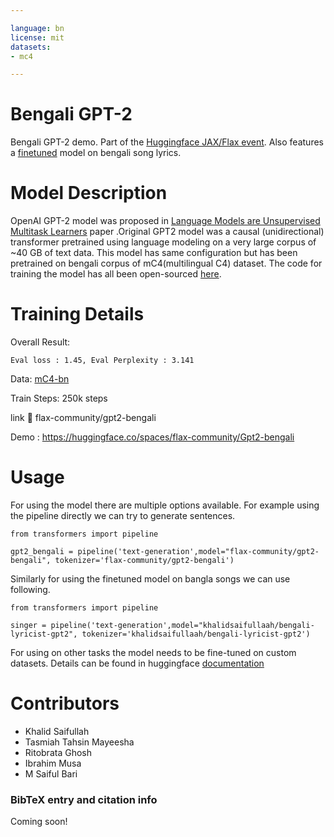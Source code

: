 ```yaml
---

language: bn
license: mit
datasets:
- mc4

---
```


# Bengali GPT-2

Bengali GPT-2 demo. Part of the [Huggingface JAX/Flax event](https://discuss.huggingface.co/t/open-to-the-community-community-week-using-jax-flax-for-nlp-cv/). Also features a [finetuned](https://huggingface.co/khalidsaifullaah/bengali-lyricist-gpt2?) model on bengali song lyrics. 

# Model Description

OpenAI GPT-2 model was proposed in [Language Models are Unsupervised Multitask Learners](https://paperswithcode.com/paper/language-models-are-unsupervised-multitask) paper .Original GPT2 model was a causal (unidirectional) transformer pretrained using language modeling on a very large corpus of ~40 GB of text data. This model has same configuration but has been pretrained on bengali corpus of mC4(multilingual C4) dataset. The code for training the model has all been open-sourced [here](https://huggingface.co/flax-community/gpt2-bengali/tree/main).

# Training Details

Overall Result: 

```Eval loss : 1.45, Eval Perplexity : 3.141```

Data: [mC4-bn](https://huggingface.co/datasets/mc4)

Train Steps: 250k steps

link 🤗 flax-community/gpt2-bengali

Demo : https://huggingface.co/spaces/flax-community/Gpt2-bengali

# Usage 

For using the model there are multiple options available. For example using the pipeline directly we can try to generate sentences.

```
from transformers import pipeline

gpt2_bengali = pipeline('text-generation',model="flax-community/gpt2-bengali", tokenizer='flax-community/gpt2-bengali')
```

Similarly for using the finetuned model on bangla songs we can use following.

```
from transformers import pipeline

singer = pipeline('text-generation',model="khalidsaifullaah/bengali-lyricist-gpt2", tokenizer='khalidsaifullaah/bengali-lyricist-gpt2')
```

For using on other tasks the model needs to be fine-tuned on custom datasets. Details can be found in huggingface [documentation](https://huggingface.co/transformers/training.html)

# Contributors
* Khalid Saifullah
* Tasmiah Tahsin Mayeesha
* Ritobrata Ghosh
* Ibrahim Musa
* M Saiful Bari

### BibTeX entry and citation info

Coming soon! 

<!-- ```bibtex

@inproceedings{...,

  year={2020}

}

``` -->